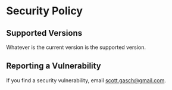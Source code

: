 # Security Policy

## Supported Versions

Whatever is the current version is the supported version.

## Reporting a Vulnerability

If you find a security vulnerability, email scott.gasch@gmail.com.
